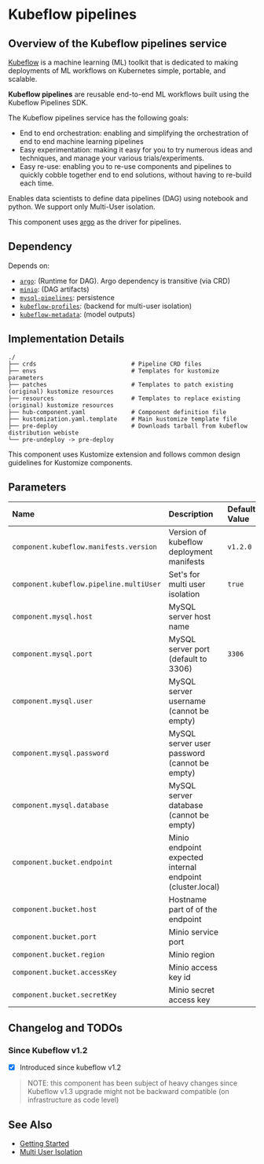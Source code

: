 # Kubeflow pipelines

## Overview of the Kubeflow pipelines service

[Kubeflow](https://www.kubeflow.org/) is a machine learning (ML) toolkit that is dedicated to making deployments of ML workflows on Kubernetes simple, portable, and scalable.

**Kubeflow pipelines** are reusable end-to-end ML workflows built using the Kubeflow Pipelines SDK.

The Kubeflow pipelines service has the following goals:

* End to end orchestration: enabling and simplifying the orchestration of end to end machine learning pipelines
* Easy experimentation: making it easy for you to try numerous ideas and techniques, and manage your various trials/experiments.
* Easy re-use: enabling you to re-use components and pipelines to quickly cobble together end to end solutions, without having to re-build each time.

Enables data scientists to define data pipelines (DAG) using notebook and python. We support only Multi-User isolation.

This component uses [argo](../argo) as the driver for pipelines.

## Dependency

Depends on:

* [`argo`](../argo): (Runtime for DAG). Argo dependency is transitive (via CRD)
* [`minio`](../minio): (DAG artifacts)
* [`mysql-pipelines`](../mysql): persistence
* [`kubeflow-profiles`](../kubeflow-profiles): (backend for multi-user isolation)
* [`kubeflow-metadata`](../kubeflow-metadata): (model outputs)

## Implementation Details

```text
./
├── crds                           # Pipeline CRD files
├── envs                           # Templates for kustomize parameters
├── patches                        # Templates to patch existing (original) kustomize resources
├── resources                      # Templates to replace existing (original) kustomize resources
├── hub-component.yaml             # Component definition file
├── kustomization.yaml.template    # Main kustomize template file
├── pre-deploy                     # Downloads tarball from kubeflow distribution webiste
└── pre-undeploy -> pre-deploy
```

This component uses Kustomize extension and follows common design guidelines for Kustomize components.

## Parameters

| Name | Description | Default Value |
| :--- | :---        | :---          |
| `component.kubeflow.manifests.version` | Version of kubeflow deployment manifests | `v1.2.0` |
| `component.kubeflow.pipeline.multiUser` | Set's for multi user isolation | `true` |
| `component.mysql.host` | MySQL server host name | |
| `component.mysql.port` | MySQL server port (default to 3306) | `3306` |
| `component.mysql.user` | MySQL server username (cannot be empty) | |
| `component.mysql.password` | MySQL server user password (cannot be empty) | |
| `component.mysql.database` | MySQL server database (cannot be empty) | |
| `component.bucket.endpoint` | Minio endpoint expected internal endpoint (cluster.local) | |
| `component.bucket.host` | Hostname part of of the endpoint | |
| `component.bucket.port` | Minio service port | |
| `component.bucket.region` | Minio region | |
| `component.bucket.accessKey` | Minio access key id | |
| `component.bucket.secretKey` | Minio secret access key | |

## Changelog and TODOs

### Since Kubeflow v1.2

* [x] Introduced since kubeflow v1.2

> NOTE: this component has been subject of heavy changes since Kubeflow v1.3 upgrade might not be backward compatible (on infrastructure as code level)

## See Also

* [Getting Started](https://www.kubeflow.org/docs/components/pipelines/overview/pipelines-overview/)
* [Multi User Isolation](https://www.kubeflow.org/docs/components/pipelines/overview/pipelines-overview/)
